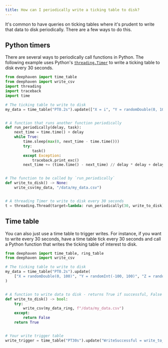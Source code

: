 ```yaml
---
title: How can I periodically write a ticking table to disk?
---
```


It's common to have queries on ticking tables where it's prudent to write that data to disk periodically. There are a few ways to do this.

## Python timers

There are several ways to periodically call functions in Python. The following example uses Python's [`threading.Timer`](https://docs.python.org/3/library/threading.html#threading.Timer) to write a ticking table to disk every 30 seconds.

```python skip-test
from deephaven import time_table
from deephaven import write_csv
import threading
import traceback
import time

# The ticking table to write to disk
my_data = time_table("PT0.2s").update(["X = i", "Y = randomDouble(0, 100)"])


# A function that runs another function periodically
def run_periodically(delay, task):
    next_time = time.time() + delay
    while True:
        time.sleep(max(0, next_time - time.time()))
        try:
            task()
        except Exception:
            traceback.print_exc()
        next_time += (time.time() - next_time) // delay * delay + delay


# The function to be called by `run_periodically`
def write_to_disk() -> None:
    write_csv(my_data, "/data/my_data.csv")


# A threading Timer to write to disk every 30 seconds
t = threading.Thread(target=lambda: run_periodically(30, write_to_disk)).start()
```

## Time table

You can also just use a time table to trigger writes. For instance, if you want to write every 30 seconds, have a time table tick every 30 seconds and call a Python function that writes the ticking table of interest to disk.

```python skip-test
from deephaven import time_table, ring_table
from deephaven import write_csv

# The ticking table to write to disk
my_data = time_table("PT0.2s").update(
    ["X = randomDouble(0, 100)", "Y = randomInt(-100, 100)", "Z = randomBool()"]
)


# A function to write data to disk - returns True if successful, False otherwise
def write_to_disk() -> bool:
    try:
        write_csv(my_data_ring, f"/data/my_data.csv")
    except:
        return False
    return True


# Your write trigger table
write_trigger = time_table("PT30s").update("WriteSuccessful = write_to_disk()")
```
